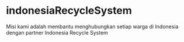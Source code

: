 # indonesiaRecycleSystem

Misi kami adalah membantu menghubungkan setiap warga di Indonesia dengan partner Indonesia Recycle System

